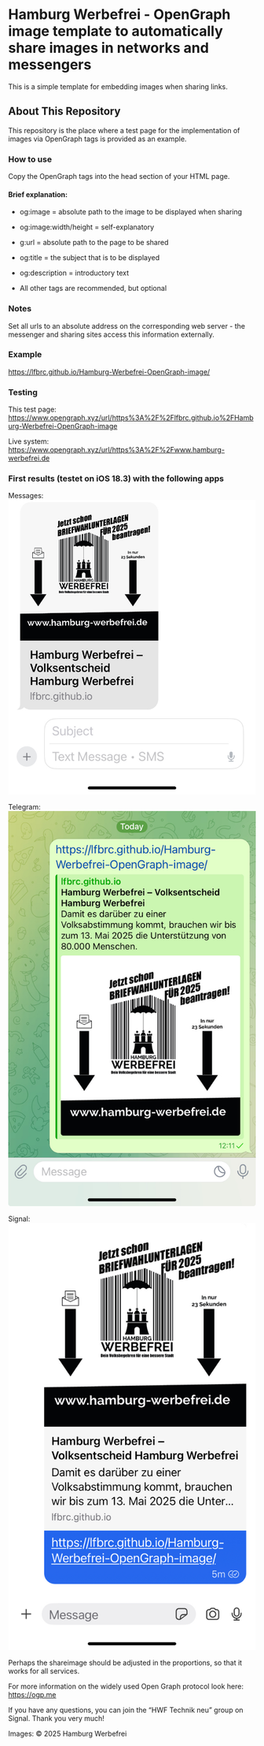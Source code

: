 # Hamburg Werbefrei - OpenGraph image template to automatically share images in networks and messengers

This is a simple template for embedding images when sharing links.

## About This Repository

This repository is the place where a test page for the implementation of images via OpenGraph tags is provided as an example.

### How to use

Copy the OpenGraph tags into the head section of your HTML page.

#### Brief explanation:

* og:image = absolute path to the image to be displayed when sharing

* og:image:width/height = self-explanatory

* g:url = absolute path to the page to be shared

* og:title = the subject that is to be displayed

* og:description = introductory text

* All other tags are recommended, but optional

### Notes

Set all urls to an absolute address on the corresponding web server - the messenger and sharing sites access this information externally.

### Example
https://lfbrc.github.io/Hamburg-Werbefrei-OpenGraph-image/

### Testing

This test page:
https://www.opengraph.xyz/url/https%3A%2F%2Flfbrc.github.io%2FHamburg-Werbefrei-OpenGraph-image

Live system:
https://www.opengraph.xyz/url/https%3A%2F%2Fwww.hamburg-werbefrei.de

### First results (testet on iOS 18.3) with the following apps

Messages:
![Messages on iOS](/assets/testing/messages-ios-18.3.jpg)

Telegram:
![Telegram on iOS](/assets/testing/telegram-ios-18.3.jpg)

Signal:
![Signal on iOS](/assets/testing/signal-ios-18.3.jpg)

Perhaps the shareimage should be adjusted in the proportions, so that it works for all services.

For more information on the widely used Open Graph protocol look here:
https://ogp.me

If you have any questions, you can join the “HWF Technik neu” group on Signal. Thank you very much!

Images: © 2025 Hamburg Werbefrei
